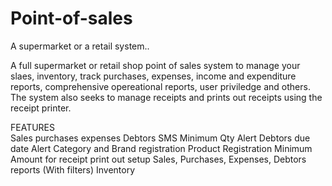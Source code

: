 # Point-of-sales
A supermarket or a retail system..

A full supermarket or retail shop point of sales system to manage your slaes, inventory, track purchases, expenses, income and expenditure reports, comprehensive opereational reports, user priviledge and others. The system also seeks to manage receipts and prints out receipts using the receipt printer.

FEATURES <br>
Sales
purchases
expenses
Debtors
SMS
Minimum Qty Alert
Debtors due date Alert
Category and Brand registration
Product Registration
Minimum Amount for receipt print out setup
Sales, Purchases, Expenses, Debtors reports (With filters)
Inventory
